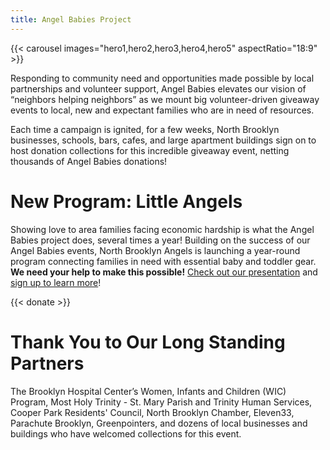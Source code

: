 ```yaml
---
title: Angel Babies Project
---
```


{{< carousel images="hero1,hero2,hero3,hero4,hero5" aspectRatio="18:9" >}}

Responding to community need and opportunities made possible by local partnerships and volunteer support, Angel Babies elevates our vision of “neighbors helping neighbors” as we mount big volunteer-driven giveaway events to local, new and expectant families who are in need of resources.

Each time a campaign is ignited, for a few weeks, North Brooklyn businesses, schools, bars, cafes, and large apartment buildings sign on to host donation collections for this incredible giveaway event, netting thousands of Angel Babies donations!

# New Program: Little Angels

Showing love to area families facing economic hardship is what the Angel Babies project does, several times a year! Building on the success of our Angel Babies events, North Brooklyn Angels is launching a year-round program connecting families in need with essential baby and toddler gear. **We need your help to make this possible!** [Check out our presentation](https://bit.ly/2024abpresentation) and [sign up to learn more](https://bit.ly/nba2024ab)!

{{< donate >}}

# Thank You to Our Long Standing Partners

The Brooklyn Hospital Center’s Women, Infants and Children (WIC) Program, Most Holy Trinity - St. Mary Parish and Trinity Human Services, Cooper Park Residents' Council, North Brooklyn Chamber, Eleven33, Parachute Brooklyn, Greenpointers, and dozens of local businesses and buildings who have welcomed collections for this event.
